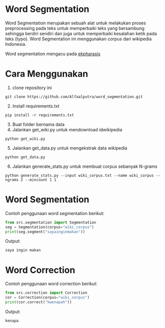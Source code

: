 # Word Segmentation
Word Segmentation merupakan sebuah alat untuk melakukan proses preprocessing pada teks untuk memperbaiki teks yang bersambung sehingga berdiri sendiri dan juga untuk memperbaiki kesalahan ketik pada teks (typo). Word Segmentation ini menggunakan corpus dari wikipedia Indonesia.

Word segmentation mengacu pada [ekpharasis](https://github.com/cbaziotis/ekphrasis)

# Cara Menggunakan
1. clone repository ini
 ```
git clone https://github.com/Alfaalputra/word_segmentation.git
 ```
2. Install requirements.txt
```
pip install -r requirements.txt
```
3. Buat folder bernama data
4. Jalankan get_wiki.py untuk mendownload idwikipedia
```
python get_wiki.py
```
5. Jalankan get_data.py untuk mengekstrak data wikipedia
```
python get_data.py
```
6. Jalankan generate_stats.py untuk membuat corpus sebanyak N-grams
```
python generate_stats.py --input wiki_corpus.txt --name wiki_corpus --ngrams 2 --mincount 1 1
```

# Word Segmentation
Contoh penggunaan word segmentation berikut:
```python
from src.segmentation import Segmentation
seg = Segmentation(corpus="wiki_corpus") 
print(seg.segment("sayainginmakan"))
```
Output:
```
saya ingin makan
```
# Word Correction
Contoh penggunaan word correction berikut:
```python
from src.correction import Correction
cor = Correction(corpus="wiki_corpus")
print(cor.correct("kwenapah"))
```
Output:
```
kenapa
```